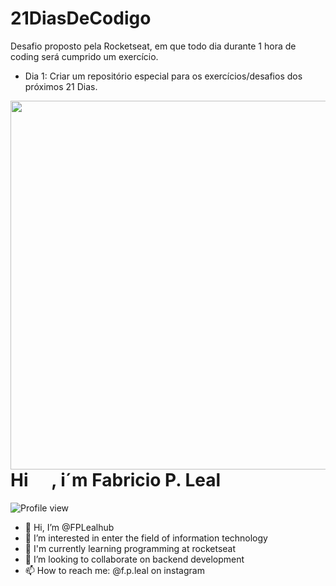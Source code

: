 # 21DiasDeCodigo
Desafio proposto pela Rocketseat, em que todo dia durante 1 hora de coding será cumprido um exercício.

 - Dia 1: Criar um repositório especial para os exercícios/desafios dos próximos 21 Dias.


<img align="right" height="590rem" src="https://raw.githubusercontent.com/gist/FPLealhub/b9041e20f84fa21004d41d970a198413/raw/6260b4c06231d4ebae2916cb37a9c77e6712546b/githubcard.svg"/>
<h1 align="left">Hi <img src"https://raw.githubusercontent.com/kaueMarques/kaueMarques/master/hi.gif"  width="30px" />, i´m Fabricio P. Leal   </h1>
<p align="left"> <img src="https://komarev.com/ghpvc/?username=FPLealhub&color=yellow" alt="Profile view" /> </p>

- 👋 Hi, I’m @FPLealhub
- 👀 I’m interested in enter the field of information technology
- 🌱 I'm currently learning programming at rocketseat  
- 💞️ I’m looking to collaborate on backend development
- 📫 How to reach me: @f.p.leal on instagram

<br></br>

<!---
FPLealhub/FPLealhub is a ✨ special ✨ repository because its `README.md` (this file) appears on your GitHub profile.
You can click the Preview link to take a look at your changes.
--->
